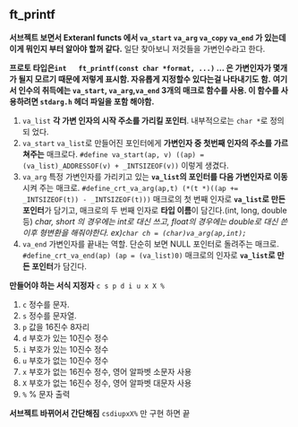 ## ft_printf

**서브젝트 보면서 Exteranl functs 에서 `va_start` `va_arg` `va_copy` `va_end` 가 있는데 이게 뭐인지 부터 알아야 할꺼 같다.**
일단 찾아보니 저것들을 가변인수라고 한다.

**프로토 타입은`int	ft_printf(const char *format, ...)` ...  은 가변인자가 몇개가 될지 모르기 때문에 저렇게 표시함. 자유롭게 지정할수 있다는걸 나타내기도 함.** 
**여기서 인수의 취득에는 `va_start`, `va_arg`,`va_end` 3개의 매크로 함수를 사용. 이 함수를 사용하려면 `stdarg.h` 헤더 파일을 포함 해야함.**

1. `va_list`
	**각 가변 인자의 시작 주소를 가리킬 포인터**. 내부적으로는 `char *`로 정의 되 었다.
2. `va_start`
	`va_list`로 만들어진 포인터에게 **가변인자 중 첫번째 인자의 주소를 가르쳐주는** 매크로다.
	`#define va_start(ap, v) ((ap) = (va_list)_ADDRESSOF(v) + _INTSIZEOF(v))` 이렇게 생겼다.
3. `va_arg`
	특정 가변인자를 가리키고 있는 **`va_list`의 포인터를 다음 가변인자로 이동**시켜 주는 매크로.
	`#define_crt_va_arg(ap,t) (*(t *)((ap += _INTSIZEOF(t)) - _INTSIZEOF(t)))`
	매크로의 첫 번째 인자로 **`va_list`로 만든 포인터**가 담기고,
	매크로의 두 번째 인자로 **타입 이름**이 담긴다.(int, long, double 등)
	*char, short 의 경우에는 int로 대신 쓰고, float의 경우에는 double로 대신 쓴 이후 형변환을 해줘야한다. ex)`char ch = (char)va_arg(ap,int);`*
4. `va_end`
	가변인자를 끝내는 역할. 단순히 보면 NULL 포인터로 돌려주는 매크로. 
	`#define_crt_va_end(ap) (ap = (va_list)0)`
	매크로의 인자로 **`va_list`로 만든 포인터**가 담긴다.

**만들어야 하는 서식 지정자**
`c s p d i u x X %`
1.	`c` 정수를 문자.
2.	`s` 정수를 문자열.
3.	`p` 값을 16진수 8자리
4.	`d` 부호가 있는 10진수 정수
5.	`i` 부호가 있는 10진수 정수
6.	`u` 부호가 없는 10진수 정수
7.	`x` 부호가 없는 16진수 정수, 영어 알파벳 소문자 사용
8.	`X` 부호가 없는 16진수 정수, 영어 알파벳 대문자 사용
9.	`%` % 문자 출력


**서브젝트 바뀌어서 간단해짐**
`csdiupxX%` 만 구현 하면 끝
